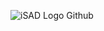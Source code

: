 ![iSAD Logo Github](https://github.com/sirx2713/Flag-of-Hungary/assets/122817303/dadd02ca-78f1-4fa0-b09b-a501e1529c64)
